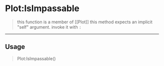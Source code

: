 # Plot:IsImpassable
> this function is a member of [[Plot]]
> this method expects an implicit "self" argument. invoke it with `:`
-----
## Usage
> Plot:IsImpassable()
